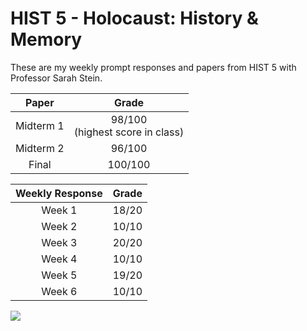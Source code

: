 # HIST 5 - Holocaust: History &amp; Memory

These are my weekly prompt responses and papers from HIST 5 with Professor Sarah Stein. 

| Paper     | Grade |
| :---------: | :---: |
| Midterm 1   | 98/100 <br> (highest score in class) |
| Midterm 2   | 96/100 |
| Final   | 100/100 |

| Weekly Response    | Grade |
| :---------: | :---: |
| Week 1   | 18/20 |
| Week 2   | 10/10 |
| Week 3   |  20/20|
| Week 4   | 10/10|
| Week 5   |  19/20|
| Week 6   |10/10|

![](https://view-counter.onrender.com/gh-HIST5)
